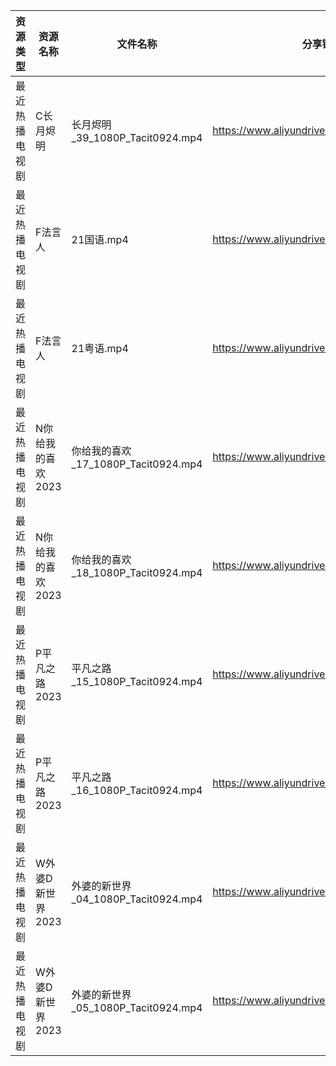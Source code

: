 | 资源类型    | 资源名称        | 文件名称                          | 分享链接                                      | 更新时间       |
| ------- | ----------- | ----------------------------- | ----------------------------------------- | ---------- |
| 最近热播电视剧 | C长月烬明       | 长月烬明_39_1080P_Tacit0924.mp4   | https://www.aliyundrive.com/s/o7rLUHciouD | 2023-05-09 |
| 最近热播电视剧 | F法言人        | 21国语.mp4                      | https://www.aliyundrive.com/s/cfKPZSp44D8 | 2023-05-09 |
| 最近热播电视剧 | F法言人        | 21粤语.mp4                      | https://www.aliyundrive.com/s/cfKPZSp44D8 | 2023-05-09 |
| 最近热播电视剧 | N你给我的喜欢2023 | 你给我的喜欢_17_1080P_Tacit0924.mp4 | https://www.aliyundrive.com/s/aQ4HSdph9L6 | 2023-05-09 |
| 最近热播电视剧 | N你给我的喜欢2023 | 你给我的喜欢_18_1080P_Tacit0924.mp4 | https://www.aliyundrive.com/s/aQ4HSdph9L6 | 2023-05-09 |
| 最近热播电视剧 | P平凡之路2023   | 平凡之路_15_1080P_Tacit0924.mp4   | https://www.aliyundrive.com/s/VK54DLWTfFp | 2023-05-09 |
| 最近热播电视剧 | P平凡之路2023   | 平凡之路_16_1080P_Tacit0924.mp4   | https://www.aliyundrive.com/s/VK54DLWTfFp | 2023-05-09 |
| 最近热播电视剧 | W外婆D新世界2023 | 外婆的新世界_04_1080P_Tacit0924.mp4 | https://www.aliyundrive.com/s/Yg3Ce5TJoMj | 2023-05-09 |
| 最近热播电视剧 | W外婆D新世界2023 | 外婆的新世界_05_1080P_Tacit0924.mp4 | https://www.aliyundrive.com/s/Yg3Ce5TJoMj | 2023-05-09 |

